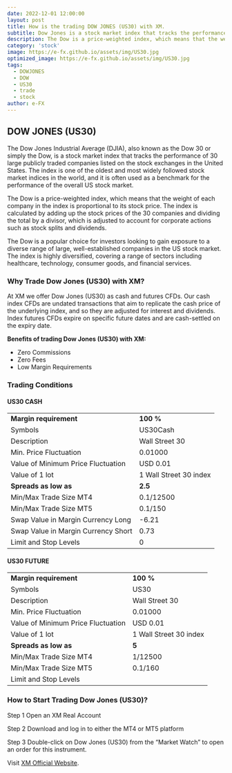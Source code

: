 ```yaml
---
date: 2022-12-01 12:00:00
layout: post
title: How is the trading DOW JONES (US30) with XM.
subtitle: Dow Jones is a stock market index that tracks the performance of 30 large publicly traded companies listed on the stock exchanges in the United States.
description: The Dow is a price-weighted index, which means that the weight of each company in the index is proportional to its stock price.
category: 'stock'
image: https://e-fx.github.io/assets/img/US30.jpg
optimized_image: https://e-fx.github.io/assets/img/US30.jpg
tags:
  - DOWJONES
  - DOW
  - US30
  - trade
  - stock
author: e-FX
---
```


## DOW JONES (US30)

The Dow Jones Industrial Average (DJIA), also known as the Dow 30 or simply the Dow, is a stock market index that tracks the performance of 30 large publicly traded companies listed on the stock exchanges in the United States. The index is one of the oldest and most widely followed stock market indices in the world, and it is often used as a benchmark for the performance of the overall US stock market.

The Dow is a price-weighted index, which means that the weight of each company in the index is proportional to its stock price. The index is calculated by adding up the stock prices of the 30 companies and dividing the total by a divisor, which is adjusted to account for corporate actions such as stock splits and dividends.

The Dow is a popular choice for investors looking to gain exposure to a diverse range of large, well-established companies in the US stock market. The index is highly diversified, covering a range of sectors including healthcare, technology, consumer goods, and financial services.



### Why Trade Dow Jones (US30) with XM?

At XM we offer Dow Jones (US30) as cash and futures CFDs. Our cash index CFDs are undated transactions that aim to replicate the cash price of the underlying index, and so they are adjusted for interest and dividends. Index futures CFDs expire on specific future dates and are cash-settled on the expiry date.

<b>Benefits of trading Dow Jones (US30) with XM:</b>

- Zero Commissions
- Zero Fees
- Low Margin Requirements


### Trading Conditions

#### US30 CASH

<table>
	<tr>
		<td><b>Margin requirement</b></td><td><b>100 %</b></td>
	</tr>
	<tr>
		<td>Symbols</td><td>US30Cash</td>
	</tr>
<tr>
		<td>Description</td><td>Wall Street 30</td>
	</tr>
<tr>
		<td>Min. Price Fluctuation</td><td>0.01000</td>
	</tr>
<tr>
<td>Value of Minimum Price Fluctuation</td><td>USD 0.01</td>
	</tr>
<td>Value of 1 lot</td><td>1 Wall Street 30 index</td>
	</tr>
	<tr>
		<td><b>Spreads as low as</b></td><td><b>2.5</b></td>
	</tr>
<tr>
		<td>Min/Max Trade Size MT4</td><td>0.1/12500</td>
	</tr>
<tr>
		<td>Min/Max Trade Size MT5</td><td>0.1/150</td>
	</tr>
<tr>
		<td>Swap Value in Margin Currency Long</td><td>-6.21</td>
	</tr>
<tr>
		<td>Swap Value in Margin Currency Short</td><td>0.73</td>
	</tr>
<tr>
		<td>Limit and Stop Levels</td><td>0</td>
	</tr>
</table>

#### US30 FUTURE
<table>
	<tr>
		<td><b>Margin requirement</b></td><td><b>100 %</b></td>
	</tr>
	<tr>
		<td>Symbols</td><td>US30</td>
	</tr>
<tr>
		<td>Description</td><td>Wall Street 30</td>
	</tr>
<tr>
		<td>Min. Price Fluctuation</td><td>0.01000</td>
	</tr>
<tr>
		<td>Value of Minimum Price Fluctuation</td><td>USD 0.01</td>
	</tr>
<tr>
		<td>Value of 1 lot</td><td>1 Wall Street 30 index</td>
	</tr>
<tr>
		<td><b>Spreads as low as</b></td><td><b>5</b></td>
	</tr>
<tr>
		<td>Min/Max Trade Size MT4</td><td>1/12500</td>
	</tr>
<tr>
		<td>Min/Max Trade Size MT5</td><td>0.1/160</td>
	</tr>
<tr>
		<td>Limit and Stop Levels</td>
	</tr>
</table>


### How to Start Trading Dow Jones (US30)?

Step 1
Open an XM Real Account

Step 2
Download and log in to either the MT4 or MT5 platform

Step 3
Double-click on Dow Jones (US30) from the “Market Watch” to open an order for this instrument.

Visit [XM Official Website](https://clicks.pipaffiliates.com/c?c=550036&l=en&p=0).